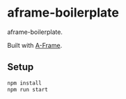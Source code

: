 # aframe-boilerplate

aframe-boilerplate.

Built with [A-Frame](https://aframe.io).

## Setup

```sh
npm install
npm run start
```
